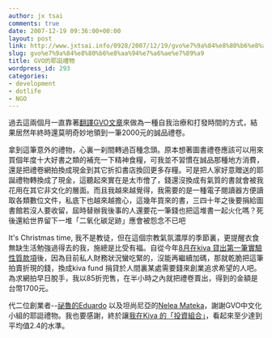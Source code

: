 ```yaml
---
author: jx tsai
comments: true
date: 2007-12-19 09:36:00+00:00
layout: post
link: http://www.jxtsai.info/0928/2007/12/19/gvo%e7%9a%84%e8%80%b6%e8%aa%94%e7%a6%ae%e7%89%a9/
slug: gvo%e7%9a%84%e8%80%b6%e8%aa%94%e7%a6%ae%e7%89%a9
title: GVO的耶誔禮物
wordpress_id: 293
categories:
- development
- dotlife
- NGO
---
```


過去這兩個月一直靠著[翻譯GVO文章](http://taipedia.selfip.info/mediawiki/index.php/GVO_%E7%BF%BB%E8%AD%AF%E8%A8%88%E7%95%AB)來做為一種自我治療和打發時間的方式，結果居然年終時還莫明奇妙地領到一筆2000元的誠品禮卷。  
  
拿到這筆意外的禮物，心裏一刹間轉過百種念頭。原本想著圖書禮卷應該可以用來買個年度十大好書之類的補充一下精神食糧，可我並不習慣在誠品那種地方消費，還是把禮卷網拍換成現金到其它折扣書店換回更多存糧。可是把人家好意贈送的耶誕禮物轉換成了現金，這聽起來實在是太市儈了，錢還沒換成有氣質的書就會被我花用在其它非文化的層面。而且我越來越覺得，我需要的是一種電子閱讀器方便讀取各類數位文件，私底下也越來越擔心，這幾年買來的書，三四十年之後要捐給圖書館若沒人要收留，屆時替辦我後事的人還要花一筆錢也把這堆書一起火化嗎？死後還給世界留下一堆「二氧化碳足跡」應會被怨念不已吧  
  
It's Christmas time, 我不是教徒，但在這個宗教氣氛濃厚的季節裏，更提醒衣食無缺生活勉強過得去的我，施總是比受有福。自從今年[8月在kiva 貸出第一筆實驗性質款項](http://self.jxtsai.info/2007/08/blog-post_8.html)後，因為目前私人財務狀況蠻吃緊的，沒能再繼續加碼，那就乾脆把這筆拍賣折現的錢，換成kiva fund 捐貸於人間裏某處需要錢來創業追求希望的人吧。為求網拍早日脫手，我以85折兜售，在半小時之內就把禮卷賣出，得到的金額是台幣1700元。  
  
代二位創業者--[祕魯的Eduardo](http://www.kiva.org/app.php?page=businesses&action=about&id=27114) 以及坦尚尼亞的[Nelea Mateka](http://www.kiva.org/app.php?page=businesses&action=about&id=27281)，謝謝GVO中文化小組的耶誔禮物。我也要感謝，終於讓[我在Kiva 的「投資組合」](http://www.kiva.org/lender/chihsun2440)，看起來至少達到平均值2.4的水準。
